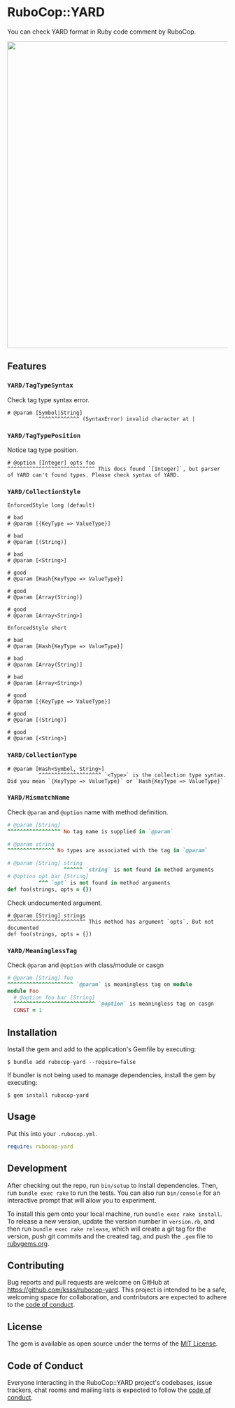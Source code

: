 # RuboCop::YARD

You can check YARD format in Ruby code comment by RuboCop.

<img src="https://github.com/ksss/rubocop-yard/blob/main/demo.png?raw=true" width=700 />

## Features

### `YARD/TagTypeSyntax`

Check tag type syntax error.

```
# @param [Symbol|String]
          ^^^^^^^^^^^^^ (SyntaxError) invalid character at |
```

### `YARD/TagTypePosition`

Notice tag type position.

```
# @option [Integer] opts foo
^^^^^^^^^^^^^^^^^^^^^^^^^^^^ This docs found `[Integer]`, but parser of YARD can't found types. Please check syntax of YARD.
```

### `YARD/CollectionStyle`

`EnforcedStyle long (default)`

```
# bad
# @param [{KeyType => ValueType}]

# bad
# @param [(String)]

# bad
# @param [<String>]

# good
# @param [Hash{KeyType => ValueType}]

# good
# @param [Array(String)]

# good
# @param [Array<String>]
```

`EnforcedStyle short`

```
# bad
# @param [Hash{KeyType => ValueType}]

# bad
# @param [Array(String)]

# bad
# @param [Array<String>]

# good
# @param [{KeyType => ValueType}]

# good
# @param [(String)]

# good
# @param [<String>]
```

### `YARD/CollectionType`

```
# @param [Hash<Symbol, String>]
          ^^^^^^^^^^^^^^^^^^^^ `<Type>` is the collection type syntax. Did you mean `{KeyType => ValueType}` or `Hash{KeyType => ValueType}`
```

### `YARD/MismatchName`

Check `@param` and `@option` name with method definition.

```rb
# @param [String]
^^^^^^^^^^^^^^^^^ No tag name is supplied in `@param`

# @param string
^^^^^^^^^^^^^^^ No types are associated with the tag in `@param`

# @param [String] string
                  ^^^^^^ `string` is not found in method arguments
# @option opt bar [String]
          ^^^ `opt` is not found in method arguments
def foo(strings, opts = {})
```

Check undocumented argument.

```
# @param [String] strings
^^^^^^^^^^^^^^^^^^^^^^^^^ This method has argument `opts`, But not documented
def foo(strings, opts = {})
```

### `YARD/MeaninglessTag`

Check `@param` and `@option` with class/module or casgn

```rb
# @param [String] foo
^^^^^^^^^^^^^^^^^^^^^ `@param` is meaningless tag on module
module Foo
  # @option foo bar [String]
  ^^^^^^^^^^^^^^^^^^^^^^^^^^ `@option` is meaningless tag on casgn
  CONST = 1
```

## Installation

Install the gem and add to the application's Gemfile by executing:

    $ bundle add rubocop-yard --require=false

If bundler is not being used to manage dependencies, install the gem by executing:

    $ gem install rubocop-yard

## Usage

Put this into your `.rubocop.yml`.

```yaml
require: rubocop-yard
```

## Development

After checking out the repo, run `bin/setup` to install dependencies. Then, run `bundle exec rake` to run the tests. You can also run `bin/console` for an interactive prompt that will allow you to experiment.

To install this gem onto your local machine, run `bundle exec rake install`. To release a new version, update the version number in `version.rb`, and then run `bundle exec rake release`, which will create a git tag for the version, push git commits and the created tag, and push the `.gem` file to [rubygems.org](https://rubygems.org).

## Contributing

Bug reports and pull requests are welcome on GitHub at https://github.com/ksss/rubocop-yard. This project is intended to be a safe, welcoming space for collaboration, and contributors are expected to adhere to the [code of conduct](https://github.com/ksss/rubocop-yard/blob/main/CODE_OF_CONDUCT.md).

## License

The gem is available as open source under the terms of the [MIT License](https://opensource.org/licenses/MIT).

## Code of Conduct

Everyone interacting in the RuboCop::YARD project's codebases, issue trackers, chat rooms and mailing lists is expected to follow the [code of conduct](https://github.com/ksss/rubocop-yard/blob/main/CODE_OF_CONDUCT.md).

